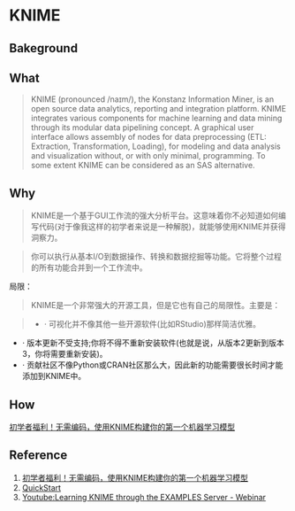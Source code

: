 # KNIME

## Bakeground

## What 
> KNIME (pronounced /naɪm/), the Konstanz Information Miner, is an open source data analytics, reporting and integration platform. KNIME integrates various components for machine learning and data mining through its modular data pipelining concept. A graphical user interface allows assembly of nodes for data preprocessing (ETL: Extraction, Transformation, Loading), for modeling and data analysis and visualization without, or with only minimal, programming. To some extent KNIME can be considered as an SAS alternative.

## Why
> KNIME是一个基于GUI工作流的强大分析平台。这意味着你不必知道如何编写代码(对于像我这样的初学者来说是一种解脱)，就能够使用KNIME并获得洞察力。

> 你可以执行从基本I/O到数据操作、转换和数据挖掘等功能。它将整个过程的所有功能合并到一个工作流中。

局限：
> KNIME是一个非常强大的开源工具，但是它也有自己的局限性。主要是：

> * · 可视化并不像其他一些开源软件(比如RStudio)那样简洁优雅。 
* · 版本更新不受支持;你将不得不重新安装软件(也就是说，从版本2更新到版本3，你将需要重新安装)。 
* · 贡献社区不像Python或CRAN社区那么大，因此新的功能需要很长时间才能添加到KNIME中。
## How

[初学者福利！无需编码，使用KNIME构建你的第一个机器学习模型
](http://www.atyun.com/4951_%E5%88%9D%E5%AD%A6%E8%80%85%E7%A6%8F%E5%88%A9%EF%BC%81%E6%97%A0%E9%9C%80%E7%BC%96%E7%A0%81%EF%BC%8C%E4%BD%BF%E7%94%A8knime%E6%9E%84%E5%BB%BA%E4%BD%A0%E7%9A%84%E7%AC%AC%E4%B8%80%E4%B8%AA%E6%9C%BA.html)

## Reference

1. [初学者福利！无需编码，使用KNIME构建你的第一个机器学习模型
](http://www.atyun.com/4951_%E5%88%9D%E5%AD%A6%E8%80%85%E7%A6%8F%E5%88%A9%EF%BC%81%E6%97%A0%E9%9C%80%E7%BC%96%E7%A0%81%EF%BC%8C%E4%BD%BF%E7%94%A8knime%E6%9E%84%E5%BB%BA%E4%BD%A0%E7%9A%84%E7%AC%AC%E4%B8%80%E4%B8%AA%E6%9C%BA.html)
2. [QuickStart](https://www.knime.com/sites/default/files/inline-images/KNIME_quickstart.pdf)
3. [Youtube:Learning KNIME through the EXAMPLES Server - Webinar](https://www.youtube.com/watch?v=qp1aOA4OD6E&list=PLz3mQ6OlTI0YzldqzyyUTBDP4S3oOiVy7&index=2) 